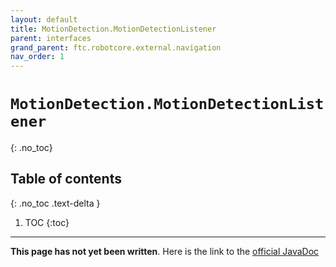 ```yaml
---
layout: default
title: MotionDetection.MotionDetectionListener
parent: interfaces
grand_parent: ftc.robotcore.external.navigation
nav_order: 1
---
```

# `MotionDetection.MotionDetectionListener`
{: .no_toc}

## Table of contents
{: .no_toc .text-delta }

1. TOC
{:toc}
---
**This page has not yet been written**. Here is the link to the [official JavaDoc](https://ftctechnh.github.io/ftc_app/doc/javadoc/org/firstinspires/ftc/robotcore/external/navigation/MotionDetection.MotionDetectionListener.html)
        